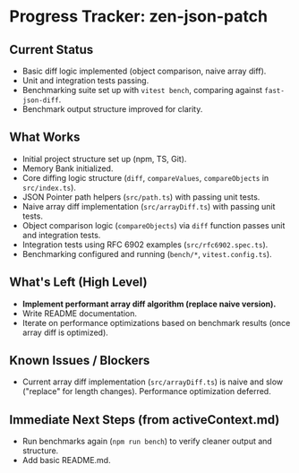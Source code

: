 # Progress Tracker: zen-json-patch

## Current Status
- Basic diff logic implemented (object comparison, naive array diff).
- Unit and integration tests passing.
- Benchmarking suite set up with `vitest bench`, comparing against `fast-json-diff`.
- Benchmark output structure improved for clarity.

## What Works
- Initial project structure set up (npm, TS, Git).
- Memory Bank initialized.
- Core diffing logic structure (`diff`, `compareValues`, `compareObjects` in `src/index.ts`).
- JSON Pointer path helpers (`src/path.ts`) with passing unit tests.
- Naive array diff implementation (`src/arrayDiff.ts`) with passing unit tests.
- Object comparison logic (`compareObjects`) via `diff` function passes unit and integration tests.
- Integration tests using RFC 6902 examples (`src/rfc6902.spec.ts`).
- Benchmarking configured and running (`bench/*`, `vitest.config.ts`).

## What's Left (High Level)
- **Implement performant array diff algorithm (replace naive version).**
- Write README documentation.
- Iterate on performance optimizations based on benchmark results (once array diff is optimized).

## Known Issues / Blockers
- Current array diff implementation (`src/arrayDiff.ts`) is naive and slow ("replace" for length changes). Performance optimization deferred.

## Immediate Next Steps (from activeContext.md)
- Run benchmarks again (`npm run bench`) to verify cleaner output and structure.
- Add basic README.md.
